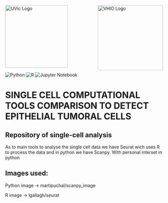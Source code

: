 <img src="https://www.uvic.cat/sites/default/files/logo_3linies_uvic_color.jpg" alt="UVic Logo" width="200"/> 
<img src="https://encrypted-tbn0.gstatic.com/images?q=tbn:ANd9GcSKMKJOIj0vlNde2xe47xQ-u_BLfb1xJtnCbg&s" alt="VHIO Logo" width="208" style="float: right;"/>


<img alt="Python" src="https://img.shields.io/badge/-Python-3776AB?style=flat-square&logo=python&logoColor=white" /> <img alt="R" src="https://img.shields.io/badge/-R-276DC3?style=flat-square&logo=r&logoColor=white" /> <img alt="Jupyter Notebook" src="https://img.shields.io/badge/-JupyterNotebook-F37626?style=flat-square&logo=jupyter&logoColor=black" />

# SINGLE CELL COMPUTATIONAL TOOLS COMPARISON TO DETECT EPITHELIAL TUMORAL CELLS 

## Repository of single-cell analysis 

As to main tools to analyse the single cell data we have Seurat wich uses R to process the data and in python we have Scanpy. With personal interset in python

 



## Images used:

Python image -> martipuchal/scanpy_image

R image -> lgallagh/seurat
